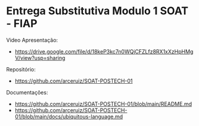 # Entrega Substitutiva Modulo 1 SOAT - FIAP

Video Apresentação:
- https://drive.google.com/file/d/18keP3kc7n0WQjCFZLfz8RX1xXzHpHMgV/view?usp=sharing

Repositório:
- https://github.com/arceruiz/SOAT-POSTECH-01

Documentações:
- https://github.com/arceruiz/SOAT-POSTECH-01/blob/main/README.md
- https://github.com/arceruiz/SOAT-POSTECH-01/blob/main/docs/ubiquitous-language.md